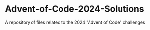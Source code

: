 # Advent-of-Code-2024-Solutions
A repository of files related to the 2024 "Advent of Code" challenges
